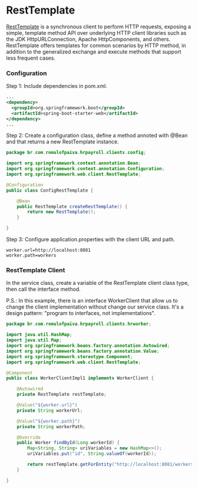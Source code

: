 # RestTemplate

[RestTemplate](https://docs.spring.io/spring-framework/docs/current/javadoc-api/org/springframework/web/client/RestTemplate.html) is a synchronous client to perform HTTP requests, exposing a simple, template method API over underlying HTTP client libraries such as the JDK HttpURLConnection, Apache HttpComponents, and others. RestTemplate offers templates for common scenarios by HTTP method, in addition to the generalized exchange and execute methods that support less frequent cases.


### Configuration

Step 1: Include dependencies in pom.xml.

```xml
...
<dependency>
  <groupId>org.springframework.boot</groupId>
  <artifactId>spring-boot-starter-web</artifactId>
</dependency>
...
```

Step 2: Create a configuration class, define a method annoted with @Bean and that returns a new RestTemplate instance.

```java
package br.com.romulofpaiva.hrpayroll.clients.config;

import org.springframework.context.annotation.Bean;
import org.springframework.context.annotation.Configuration;
import org.springframework.web.client.RestTemplate;

@Configuration
public class ConfigRestTemplate {

    @Bean
    public RestTemplate createRestTemplate() {
        return new RestTemplate();
    }

}
```

Step 3: Configure application.properties with the client URL and path.

```properties
worker.url=http://localhost:8081
worker.path=workers
```


### RestTemplate Client

In the service class, create a variable of the RestTemplate client class type, then call the interface method. 

P.S.: In this example, there is an interface WorkerClient that allow us to change the client implementation without change our service class. It's a design pattern: "program to interfaces, not implementations".

```java
package br.com.romulofpaiva.hrpayroll.clients.hrworker;

import java.util.HashMap;
import java.util.Map;
import org.springframework.beans.factory.annotation.Autowired;
import org.springframework.beans.factory.annotation.Value;
import org.springframework.stereotype.Component;
import org.springframework.web.client.RestTemplate;

@Component
public class WorkerClientImpl1 implements WorkerClient {

    @Autowired
    private RestTemplate restTemplate;

    @Value("${worker.url}")
    private String workerUrl;

    @Value("${worker.path}")
    private String workerPath;

    @Override
    public Worker findById(Long workerId) {
        Map<String, String> uriVariables = new HashMap<>();
        uriVariables.put("id", String.valueOf(workerId));

        return restTemplate.getForEntity("http://localhost:8081/workers/{id}", Worker.class, uriVariables).getBody();
    }

}
```
